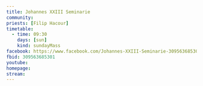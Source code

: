 ```yaml
---
title: Johannes XXIII Seminarie
community:
priests: [Filip Hacour]
timetable:
  - time: 09:30
    days: [sun]
    kind: sundayMass
facebook: https://www.facebook.com/Johannes-XXIII-Seminarie-309563685301/
fbid: 309563685301
youtube: 
homepage: 
stream:
---
```


